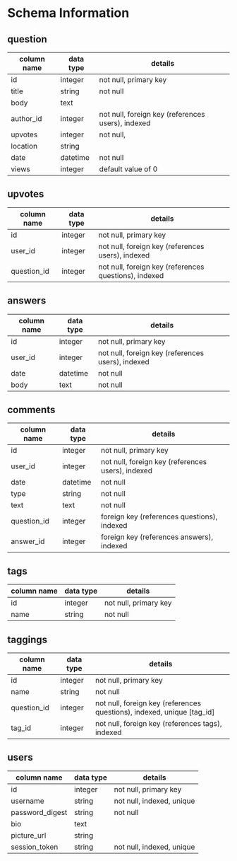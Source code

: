 # Schema Information

## question
column name | data type | details
------------|-----------|-----------------------
id          | integer   | not null, primary key
title       | string    | not null
body        | text      | 
author_id   | integer   | not null, foreign key (references users), indexed
upvotes		| integer   | not null, 
location    | string    | 
date        | datetime  | not null
views       | integer   | default value of 0 

## upvotes
column name | data type | details
------------|-----------|-----------------------
id          | integer   | not null, primary key
user_id     | integer   | not null, foreign key (references users), indexed
question_id | integer   | not null, foreign key (references questions), indexed 

## answers
column name | data type | details
------------|-----------|-----------------------
id          | integer   | not null, primary key
user_id     | integer   | not null, foreign key (references users), indexed
date        | datetime  | not null
body        | text      | not null 

## comments
column name | data type | details
------------|-----------|-----------------------
id          | integer   | not null, primary key
user_id     | integer   | not null, foreign key (references users), indexed
date        | datetime  | not null
type        | string    | not null
text        | text      | not null 
question_id | integer   | foreign key (references questions), indexed 
answer_id   | integer   | foreign key (references answers), indexed 

## tags
column name | data type | details
------------|-----------|-----------------------
id          | integer   | not null, primary key
name        | string    | not null

## taggings
column name | data type | details
------------|-----------|-----------------------
id          | integer   | not null, primary key
name        | string    | not null
question_id | integer   | not null, foreign key (references questions), indexed, unique [tag_id]
tag_id      | integer   | not null, foreign key (references tags), indexed

## users
column name     | data type | details
----------------|-----------|-----------------------
id              | integer   | not null, primary key
username        | string    | not null, indexed, unique
password_digest | string    | not null
bio             | text      | 
picture_url     | string    | 
session_token   | string    | not null, indexed, unique

